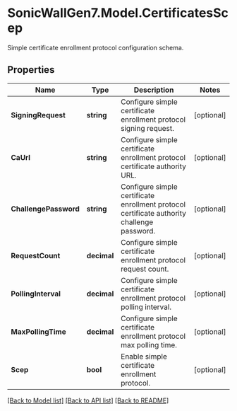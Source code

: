 # SonicWallGen7.Model.CertificatesScep
Simple certificate enrollment protocol configuration schema.

## Properties

Name | Type | Description | Notes
------------ | ------------- | ------------- | -------------
**SigningRequest** | **string** | Configure simple certificate enrollment protocol signing request. | [optional] 
**CaUrl** | **string** | Configure simple certificate enrollment protocol certificate authority URL. | [optional] 
**ChallengePassword** | **string** | Configure simple certificate enrollment protocol certificate authority challenge password. | [optional] 
**RequestCount** | **decimal** | Configure simple certificate enrollment protocol request count. | [optional] 
**PollingInterval** | **decimal** | Configure simple certificate enrollment protocol polling interval. | [optional] 
**MaxPollingTime** | **decimal** | Configure simple certificate enrollment protocol max polling time. | [optional] 
**Scep** | **bool** | Enable simple certificate enrollment protocol. | [optional] 

[[Back to Model list]](../README.md#documentation-for-models) [[Back to API list]](../README.md#documentation-for-api-endpoints) [[Back to README]](../README.md)

